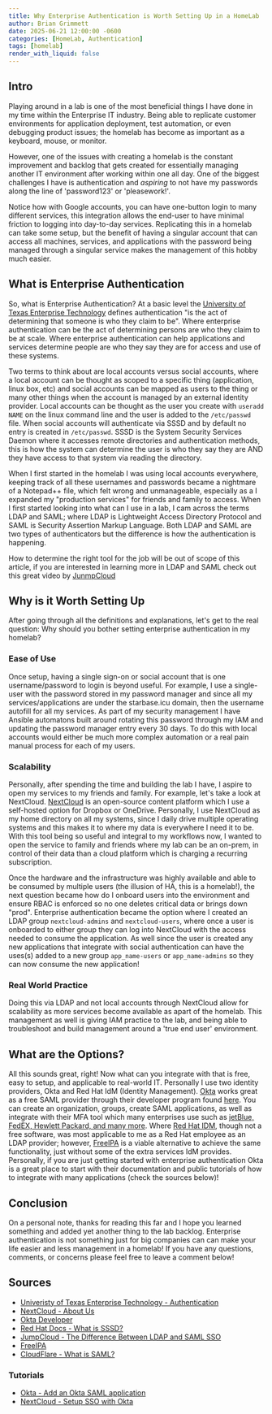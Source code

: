 ```yaml
---
title: Why Enterprise Authentication is Worth Setting Up in a HomeLab
author: Brian Grimmett
date: 2025-06-21 12:00:00 -0600
categories: [HomeLab, Authentication]
tags: [homelab]
render_with_liquid: false
---
```


## Intro
Playing around in a lab is one of the most beneficial things I have done in my time within the Enterprise IT industry. Being able to replicate customer environments for application deployment, test automation, or even debugging product issues; the homelab has become as important as a keyboard, mouse, or monitor. 

However, one of the issues with creating a homelab is the constant improvement and backlog that gets created for essentially managing another IT environment after working within one all day. One of the biggest challenges I have is authentication and *aspiring* to not have my passwords along the line of 'password123' or 'pleasework!'.

Notice how with Google accounts, you can have one-button login to many different services, this integration allows the end-user to have minimal friction to logging into day-to-day services. Replicating this in a homelab can take some setup, but the benefit of having a singular account that can access all machines, services, and applications with the password being managed through a singular service makes the management of this hobby much easier.

## What is Enterprise Authentication
So, what is Enterprise Authentication? At a basic level the [University of Texas Enterprise Technology](https://iamservices.utexas.edu/solutions/authentication/) defines authentication "is the act of determining that someone is who they claim to be". Where enterprise authentication can be the act of determining persons are who they claim to be at scale. Where enterprise authentication can help applications and services determine people are who they say they are for access and use of these systems.

Two terms to think about are local accounts versus social accounts, where a local account can be thought as scoped to a specific thing (application, linux box, etc) and social accounts can be mapped as users to the thing or many other things when the account is managed by an external identity provider. Local accounts can be thought as the user you create with `useradd NAME` on the linux command line and the user is added to the `/etc/passwd` file. When social accounts will authenticate via SSSD and by default no entry is created in `/etc/passwd`. SSSD is the System Security Services Daemon where it accesses remote directories and authentication methods, this is how the system can determine the user is who they say they are AND they have access to that system via reading the directory. 

When I first started in the homelab I was using local accounts everywhere, keeping track of all these usernames and passwords became a nightmare of a Notepad++ file, which felt wrong and unmanageable, especially as a I expanded my "production services" for friends and family to access. When I first started looking into what can I use in a lab, I cam across the terms LDAP and SAML; where LDAP is Lightweight Access Directory Protocol and SAML is Security Assertion Markup Language. Both LDAP and SAML are two types of authenticators but the difference is how the authentication is happening. 

How to determine the right tool for the job will be out of scope of this article, if you are interested in learning more in LDAP and SAML check out this great video by [JunmpCloud](https://www.youtube.com/watch?v=_NCcLJin30E)

## Why is it Worth Setting Up
After going through all the definitions and explanations, let's get to the real question: Why should you bother setting enterprise authentication in my homelab?

### Ease of Use
Once setup, having a single sign-on or social account that is one username/password to login is beyond useful. For example, I use a single-user with the password stored in my password manager and since all my services/applications are under the starbase.icu domain, then the username autofill for all my services. As part of my security management I have Ansible automatons built around rotating this password through my IAM and updating the password manager entry every 30 days. To do this with local accounts would either be much more complex automation or a real pain manual process for each of my users.

### Scalability
Personally, after spending the time and building the lab I have, I aspire to open my services to my friends and family. For example, let's take a look at NextCloud. [NextCloud](https://nextcloud.com/about/) is an open-source content platform which I use a self-hosted option for Dropbox or OneDrive. Personally, I use NextCloud as my home directory on all my systems, since I daily drive multiple operating systems and this makes it to where my data is everywhere I need it to be. With this tool being so useful and integral to my workflows now, I wanted to open the service to family and friends where my lab can be an on-prem, in control of their data than a cloud platform which is charging a recurring subscription.

Once the hardware and the infrastructure was highly available and able to be consumed by multiple users (the illusion of HA, this is a homelab!), the next question became how do I onboard users into the environment and ensure RBAC is enforced so no one deletes critical data or brings down "prod". Enterprise authentication became the option where I created an LDAP group `nextcloud-admins` and `nextcloud-users`, where once a user is onboarded to either group they can log into NextCloud with the access needed to consume the application. As well since the user is created any new applications that integrate with social authentication can have the uses(s) added to a new group `app_name-users` or `app_name-admins` so they can now consume the new application!

### Real World Practice
Doing this via LDAP and not local accounts through NextCloud allow for scalability as more services become available as apart of the homelab. This management as well is giving IAM practice to the lab, and being able to troubleshoot and build management around a 'true end user' environment. 

## What are the Options?
All this sounds great, right! Now what can you integrate with that is free, easy to setup, and applicable to real-world IT. Personally I use two identity providers, Okta and Red Hat IdM (Identity Management). [Okta](https://www.okta.com/) works great as a free SAML provider through their developer program found [here](https://developer.okta.com/). You can create an organization, groups, create SAML applications, as well as integrate with their MFA tool which many enterprises use such as [jetBlue, FedEX, Hewlett Packard, and many more](https://www.okta.com/customers/). Where [Red Hat IDM](https://access.redhat.com/products/identity-management), though not a free software, was most applicable to me as a Red Hat employee as an LDAP provider; however, [FreeIPA](https://www.freeipa.org/) is a viable alternative to achieve the same functionality, just without some of the extra services IdM provides. Personally, if you are just getting started with enterprise authentication Okta is a great place to start with their documentation and public tutorials of how to integrate with many applications (check the sources below)!

## Conclusion
On a personal note, thanks for reading this far and I hope you learned something and added yet another thing to the lab backlog. Enterprise authentication is not something just for big companies can can make your life easier and less management in a homelab! If you have any questions, comments, or concerns please feel free to leave a comment below!

## Sources
- [Univeristy of Texas Enterprise Technology - Authentication](https://iamservices.utexas.edu/solutions/authentication/)
- [NextCloud - About Us](https://nextcloud.com/about/)
- [Okta Developer](https://developer.okta.com/)
- [Red Hat Docs - What is SSSD?](https://docs.redhat.com/en/documentation/red_hat_enterprise_linux/8/html/configuring_authentication_and_authorization_in_rhel/understanding-sssd-and-its-benefits_configuring-authentication-and-authorization-in-rhel) 
- [JumpCloud - The Difference Between LDAP and SAML SSO](https://jumpcloud.com/blog/difference-ldap-saml-sso#:~:text=LDAP%20and%20SAML%20are%20both,between%20using%20LDAP%20or%20SAML)
- [FreeIPA](https://www.freeipa.org/)
- [CloudFlare - What is SAML?](https://www.cloudflare.com/learning/access-management/what-is-saml/#:~:text=Security%20Assertion%20Markup%20Language%2C%20or,that%20authentication%20to%20multiple%20applications)

### Tutorials
- [Okta - Add an Okta SAML application](https://help.okta.com/oag/en-us/content/topics/access-gateway/add-app-saml-pass-thru-add-okta.htm)
- [NextCloud - Setup SSO with Okta](https://portal.nextcloud.com/article/Authentication/Single-Sign-On-(SSO)/Nextcloud-Single-Sign-On-with-Okta)
